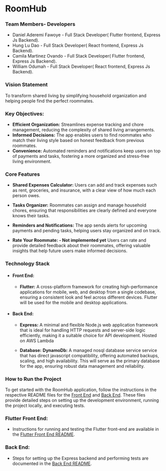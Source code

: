 # RoomHub
### Team Members- Developers 
* Daniel Aderemi Fawoye - Full Stack Developer( Flutter frontend, Express Js Backend).
* Hung Lu Dao - Full Stack Developer( React frontend, Express Js Backend).
* Camila Martinez Ovando - Full Stack Developer( Flutter frontend, Express Js Backend).
* William Odumah - Full Stack Developer( React frontend, Express Js Backend).

### Vision Statement
To transform shared living by simplifying household organization and helping people find the perfect roommates.

### Key Objectives:

* **Efficient Organization:** Streamlines expense tracking and chore management, reducing the complexity of shared living arrangements.
* **Informed Decisions:** The app enables users to find roommates who match their living style based on honest feedback from previous roommates.
* **Convenience:** Automated reminders and notifications keep users on top of payments and tasks, fostering a more organized and stress-free living environment.


### Core Features

* **Shared Expenses Calculator:**
Users can add and track expenses such as rent, groceries, and insurance, with a clear view of how much each person owes.

* **Tasks Organizer:**
Roommates can assign and manage household chores, ensuring that responsibilities are clearly defined and everyone knows their tasks.

* **Reminders and Notifications:**
The app sends alerts for upcoming payments and pending tasks, helping users stay organized and on track.

* **Rate Your Roommate: - Not implemented yet**
Users can rate and provide detailed feedback about their roommates, offering valuable insights that help future users make informed decisions.

### Technology Stack

* #### Front End:
  * **Flutter:**
  A cross-platform framework for creating high-performance applications for mobile, web, and desktop from a single codebase, ensuring a consistent look and feel across different devices. Flutter will be used for the mobile and desktop applications.

* #### Back End:

  * **Express:**
  A minimal and flexible Node.js web application framework that is ideal for handling HTTP requests and server-side logic efficiently, making it a suitable choice for API development. Hosted on AWS Lambda

  * **Database:**
    **DynamoDb:**
    A managed nosql database service service that has direct javascript compatibility, offering automated backups, scaling, and high availability. This will serve as the primary database for the app, ensuring robust data management and reliability.

### How to Run the Project
To get started with the RoomHub application, follow the instructions in the respective README files for the [Front End](https://github.com/DannyFabs/RoomHub/blob/main/flutter_frontend/README.md) and [Back End](https://github.com/DannyFabs/RoomHub/blob/v1.0.0Alpha/Backend/README.md). These files provide detailed steps on setting up the development environment, running the project locally, and executing tests.


### Flutter Front End:
- Instructions for running and testing the Flutter front-end are available in the [Flutter Front End README](https://github.com/DannyFabs/RoomHub/blob/main/flutter_frontend/README.md).

### Back End:
- Steps for setting up the Express backend and performing tests are documented in the [Back End README](https://github.com/DannyFabs/RoomHub/blob/v1.0.0Alpha/Backend/README.md).
